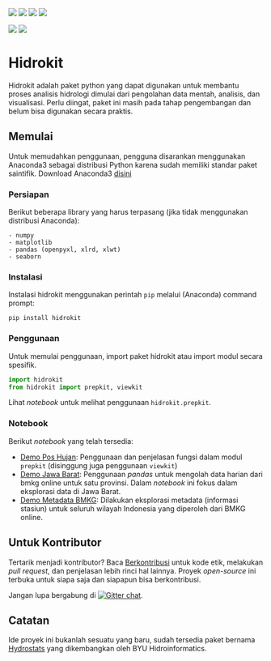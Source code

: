 ![](https://img.shields.io/github/release-pre/taruma/hidrokit.svg) ![](https://img.shields.io/github/release-date-pre/taruma/hidrokit.svg) ![](https://img.shields.io/github/last-commit/taruma/hidrokit.svg) [![](https://img.shields.io/github/license/:taruma/:hidrokit.svg)](https://github/taruma/hidrokit/blob/master/LICENSE)

[![](https://img.shields.io/github/issues/taruma/hidrokit.svg)](https://github.com/taruma/hidrokit/issues) ![](https://img.shields.io/github/issues-pr/taruma/hidrokit.svg)


# Hidrokit

Hidrokit adalah paket python yang dapat digunakan untuk membantu proses analisis hidrologi dimulai dari pengolahan data mentah, analisis, dan visualisasi. Perlu diingat, paket ini masih pada tahap pengembangan dan belum bisa digunakan secara praktis.

## Memulai

Untuk memudahkan penggunaan, pengguna disarankan menggunakan Anaconda3 sebagai distribusi Python karena sudah memiliki standar paket saintifik. Download Anaconda3 [disini](https://www.anaconda.com/download/)

### Persiapan

Berikut beberapa library yang harus terpasang (jika tidak menggunakan distribusi Anaconda):

```
- numpy
- matplotlib 
- pandas (openpyxl, xlrd, xlwt)
- seaborn
```

### Instalasi

Instalasi hidrokit menggunakan perintah `pip` melalui (Anaconda) command prompt:

```
pip install hidrokit
```

### Penggunaan

Untuk memulai penggunaan, import paket hidrokit atau import modul secara spesifik.

```python
import hidrokit
from hidrokit import prepkit, viewkit
```

Lihat _notebook_ untuk melihat penggunaan `hidrokit.prepkit`.

### Notebook
Berikut _notebook_ yang telah tersedia: 

- [Demo Pos Hujan](https://nbviewer.jupyter.org/github/taruma/hidrokit/blob/master/notebook/demo_pos_hujan.ipynb): Penggunaan dan penjelasan fungsi dalam modul `prepkit` (disinggung juga penggunaan `viewkit`)
- [Demo Jawa Barat](https://nbviewer.jupyter.org/github/taruma/hidrokit/blob/master/notebook/demo_jawa_barat.ipynb): Penggunaan _pandas_ untuk mengolah data harian dari bmkg online untuk satu provinsi. Dalam _notebook_ ini fokus dalam eksplorasi data di Jawa Barat.
- [Demo Metadata BMKG](https://nbviewer.jupyter.org/github/taruma/hidrokit/blob/master/notebook/demo_metadata_bmkg.ipynb): Dilakukan eksplorasi metadata (informasi stasiun) untuk seluruh wilayah Indonesia yang diperoleh dari BMKG online. 

## Untuk Kontributor

Tertarik menjadi kontributor? Baca [Berkontribusi](https://github.com/taruma/hidrokit/wiki/Berkontribusi) untuk kode etik, melakukan _pull request_, dan penjelasan lebih rinci hal lainnya. Proyek _open-source_ ini terbuka untuk siapa saja dan siapapun bisa berkontribusi.

Jangan lupa bergabung di [![Gitter chat](https://badges.gitter.im/hidrokit/gitter.png)](https://gitter.im/hidrokit/gitter).

## Catatan

Ide proyek ini bukanlah sesuatu yang baru, sudah tersedia paket bernama [Hydrostats](https://github.com/BYU-hydroinformatics/Hydrostats) yang dikembangkan oleh BYU Hidroinformatics.